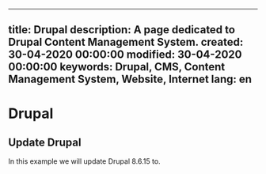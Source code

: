 -----
title: Drupal
description: A page dedicated to Drupal Content Management System.
created: 30-04-2020 00:00:00
modified: 30-04-2020 00:00:00
keywords: Drupal, CMS, Content Management System, Website, Internet
lang: en
-----

# Drupal

## Update Drupal

In this example we will update Drupal 8.6.15 to.

